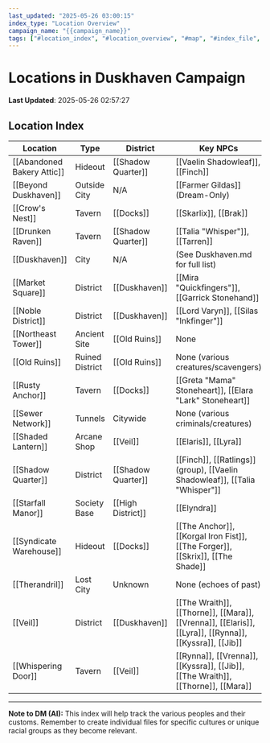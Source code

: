 ```yaml
---
last_updated: "2025-05-26 03:00:15"
index_type: "Location Overview"
campaign_name: "{{campaign_name}}"
tags: ["#location_index", "#location_overview", "#map", "#index_file", "#campaign_data", "#duskhaven_districts"] # (NEW/ENHANCED)
---
```

# Locations in Duskhaven Campaign

**Last Updated**: 2025-05-26 02:57:27

## Location Index

| Location | Type | District | Key NPCs |
|---|---|---|---|
| [[Abandoned Bakery Attic]] | Hideout | [[Shadow Quarter]] | [[Vaelin Shadowleaf]], [[Finch]] |
| [[Beyond Duskhaven]] | Outside City | N/A | [[Farmer Gildas]] (Dream-Only) |
| [[Crow's Nest]] | Tavern | [[Docks]] | [[Skarlix]], [[Brak]] |
| [[Drunken Raven]] | Tavern | [[Shadow Quarter]] | [[Talia "Whisper"]], [[Tarren]] |
| [[Duskhaven]] | City | N/A | (See Duskhaven.md for full list) |
| [[Market Square]] | District | [[Duskhaven]] | [[Mira "Quickfingers"]], [[Garrick Stonehand]] |
| [[Noble District]] | District | [[Duskhaven]] | [[Lord Varyn]], [[Silas "Inkfinger"]] |
| [[Northeast Tower]] | Ancient Site | [[Old Ruins]] | None |
| [[Old Ruins]] | Ruined District | [[Old Ruins]] | None (various creatures/scavengers) |
| [[Rusty Anchor]] | Tavern | [[Docks]] | [[Greta "Mama" Stoneheart]], [[Elara "Lark" Stoneheart]] |
| [[Sewer Network]] | Tunnels | Citywide | None (various criminals/creatures) |
| [[Shaded Lantern]] | Arcane Shop | [[Veil]] | [[Elaris]], [[Lyra]] |
| [[Shadow Quarter]] | District | [[Shadow Quarter]] | [[Finch]], [[Ratlings]] (group), [[Vaelin Shadowleaf]], [[Talia "Whisper"]] |
| [[Starfall Manor]] | Society Base | [[High District]] | [[Elyndra]] |
| [[Syndicate Warehouse]] | Hideout | [[Docks]] | [[The Anchor]], [[Korgal Iron Fist]], [[The Forger]], [[Skrix]], [[The Shade]] |
| [[Therandril]] | Lost City | Unknown | None (echoes of past) |
| [[Veil]] | District | [[Duskhaven]] | [[The Wraith]], [[Thorne]], [[Mara]], [[Vrenna]], [[Elaris]], [[Lyra]], [[Rynna]], [[Kyssra]], [[Jib]] |
| [[Whispering Door]] | Tavern | [[Veil]] | [[Rynna]], [[Vrenna]], [[Kyssra]], [[Jib]], [[The Wraith]], [[Thorne]], [[Mara]] |
---
**Note to DM (AI):** This index will help track the various peoples and their customs. Remember to create individual files for specific cultures or unique racial groups as they become relevant.